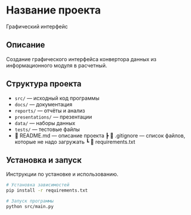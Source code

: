 # Название проекта
Графический интерфейс
## Описание
Создание графического интерфейса конвертора данных из информационного модуля в расчетный.

## Структура проекта
- `src/` — исходный код программы
- `docs/` — документация
- `reports/` — отчёты и анализ
- `presentations/` — презентации
- `data/` — наборы данных
- `tests/` — тестовые файлы
- 📜 README.md — описание проекта
┣ 📜 .gitignore — список файлов, которые не надо загружать
┗ 📜 requirements.txt

## Установка и запуск
Инструкции по установке и использованию.

```bash
# Установка зависимостей
pip install -r requirements.txt

# Запуск программы
python src/main.py

